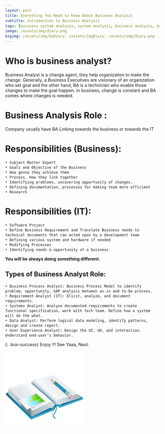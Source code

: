 ```yaml
---
layout: post
title: Everything You Need to Know About Business Analysis  
subtitle: Introduction to Business Analysis
tags: [business system analysis, system analysis, business analysis, ba]
image: /assets/img/diary.png
bigimg: /assets/img/baDiary: /assets/imgDiary: /assets/img/diary.png
---
```


# Who is business analyst?

Business Analyst is a change agent, they help organization to make the change. Generally, a Business Executives are visionary of an organization who set goal and the other hand, BA is a technician who enable those changes to make the goal happen. In business, change is constant and BA comes where changes is needed.

# Business Analysis Role :

Company usually have BA Linking towards the business or towards the IT

# Responsibilities (Business):

    • Subject Matter Expert
    • Goals and Objective of the Business
    • How gonna they achieve them
    • Process, How they link together
    • Identifying problems, uncovering opportunity of changes.
    • Defining documentation, processes for making team more efficient
    • Research

# Responsibilities (IT):

    • Software Project
    • Define Business Requirement and Translate Business needs to technical documents that can acted upon by a development team
    • Defining various system and hardware if needed
    • Modifying Processes
    • Identifying needs & opportunity of a business

**You will be always doing something different.**

## Types of Business Analyst Role:

    • Business Process Analyst: Business Process Model to identify problem, opportunity, GAP analysis between as-in and to-be process.
    • Requirement Analyst (IT): Elicit, analyze, and document requirements.
    • Systems Analyst: Analyze documented requirements to create functional specification, work with tech team. Define how a system will do the what.
    • Data Analyst: Perform logical data modeling, identify patterns, design and create report.
    • User Experience Analyst: Design the UI, UX, and interaction. Understand end-user's behavior.

{: .box-success}
Enjoy !!!
See Yaaa, Next.

![Diary](/assets/img/diary.png "Diary")
